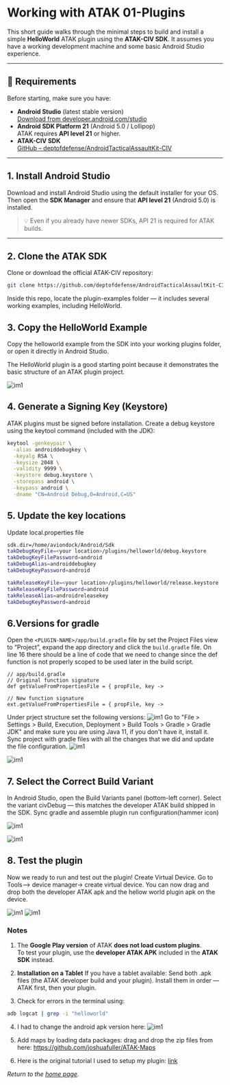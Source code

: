 # Working with ATAK 01-Plugins

This short guide walks through the minimal steps to build and install a simple **HelloWorld** ATAK plugin using the **ATAK-CIV SDK**. It assumes you have a working development machine and some basic Android Studio experience.

---

## 🧰 Requirements

Before starting, make sure you have:

- **Android Studio** (latest stable version)  
[Download from developer.android.com/studio](https://developer.android.com/studio)  
- **Android SDK Platform 21** (Android 5.0 / Lollipop)  
  ATAK requires **API level 21** or higher.  
- **ATAK-CIV SDK**  
[GitHub – deptofdefense/AndroidTacticalAssaultKit-CIV](https://github.com/deptofdefense/AndroidTacticalAssaultKit-CIV)

---

## 1. Install Android Studio

Download and install Android Studio using the default installer for your OS.  
Then open the **SDK Manager** and ensure that **API level 21** (Android 5.0) is installed.

> 💡 Even if you already have newer SDKs, API 21 is required for ATAK builds.

---

## 2. Clone the ATAK SDK

Clone or download the official ATAK-CIV repository:

```bash
git clone https://github.com/deptofdefense/AndroidTacticalAssaultKit-CIV.git
```
Inside this repo, locate the plugin-examples folder — it includes several working examples, including HelloWorld.

## 3. Copy the HelloWorld Example

Copy the helloworld example from the SDK into your working plugins folder, or open it directly in Android Studio.


The HelloWorld plugin is a good starting point because it demonstrates the basic structure of an ATAK plugin project.

![im1](atak01/atak0.png)


## 4. Generate a Signing Key (Keystore)

ATAK plugins must be signed before installation.
Create a debug keystore using the keytool command (included with the JDK):

```bash
keytool -genkeypair \
  -alias androiddebugkey \
  -keyalg RSA \
  -keysize 2048 \
  -validity 9999 \
  -keystore debug.keystore \
  -storepass android \
  -keypass android \
  -dname "CN=Android Debug,O=Android,C=US"
```

## 5. Update the key locations
Update local.properties file

```bash
sdk.dir=/home/aviondock/Android/Sdk
takDebugKeyFile=<your location>/plugins/helloworld/debug.keystore
takDebugKeyFilePassword=android
takDebugAlias=androiddebugkey
takDebugKeyPassword=android

takReleaseKeyFile=<your location>/plugins/helloworld/release.keystore
takReleaseKeyFilePassword=android
takReleaseAlias=androidreleasekey
takDebugKeyPassword=android
```

## 6.Versions for gradle

Open the `<PLUGIN-NAME>/app/build.gradle` file by set the Project Files view to “Project”, expand the app directory and click the `build.gradle` file. On line 16 there should be a line of code that we need to change since the def function is not properly scoped to be used later in the build script.

```
// app/build.gradle
// Original function signature
def getValueFromPropertiesFile = { propFile, key ->

// New function signature
ext.getValueFromPropertiesFile = { propFile, key ->
```
Under prject structure set the following versions:
![im1](atak01/atak01.png)
Go to "File > Settings > Build, Execution, Deployment > Build Tools > Gradle > Gradle JDK" and make sure you are using Java 11, if you don't have it, install it. Sync project with gradle files with all the changes that we did and update the file configuration.
![im1](atak01/atak02.png)


![im1](atak01/atak03.png)

## 7. Select the Correct Build Variant

In Android Studio, open the Build Variants panel (bottom-left corner). Select the variant civDebug — this matches the developer ATAK build shipped in the SDK. Sync gradle and assemble plugin run configuration(hammer icon)

![im1](atak01/atak05.png)

![im1](atak01/atak06.png)

## 8. Test the plugin

Now we ready to run and test out the plugin!
Create Virtual Device. Go to Tools—> device manager→ create virtual device. You can now drag and drop both the developer ATAK apk and the hellow world plugin apk on the device.

![im1](atak01/atak07.png)
![im1](atak01/atak08.png)

### Notes
1. The **Google Play version** of ATAK **does not load custom plugins**.  
To test your plugin, use the **developer ATAK APK** included in the **ATAK SDK** instead.

2. **Installation on a Tablet** If you have a tablet available:
Send both .apk files (the ATAK developer build and your plugin).
Install them in order — ATAK first, then your plugin.



3. Check for errors in the terminal using:
```bash
adb logcat | grep -i "helloworld"
```

4. I had to change the android apk version here:
![im1](atak01/atak04.png)


5. Add maps by loading data packages:  drag and drop the zip files from here: https://github.com/joshuafuller/ATAK-Maps

6. Here is the original tutorial I used to setup my plugin:
   [link](https://www.riis.com/blog/atak-plugins-part-1)



_Return to the [home page](index.md)._
